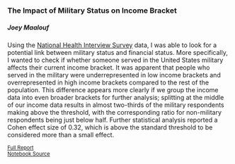 ### The Impact of Military Status on Income Bracket

##### Joey Maalouf

Using the [National Health Interview Survey](https://www.cdc.gov/nchs/nhis/nhis_2015_data_release.htm) data, I was able to look for a potential link between military status and financial status. More specifically, I wanted to check if whether someone served in the United States military affects their current income bracket. It was apparent that people who served in the military were underrepresented in low income brackets and overrepresented in high income brackets compared to the rest of the population. This difference appears more clearly if we group the income data into even broader brackets for further analysis; splitting at the middle of our income data results in almost two-thirds of the military respondents making above the threshold, with the corresponding ratio for non-military respondents being just below half. Further statistical analysis reported a Cohen effect size of 0.32, which is above the standard threshold to be considered more than a small effect.

<sup>[Full Report](https://github.com/joeylmaalouf/NHIS-analysis/blob/master/report2.md)
<br>
[Notebook Source](https://github.com/joeylmaalouf/NHIS-analysis/blob/master/report2.ipynb)</sup>
